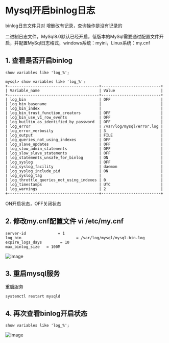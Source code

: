 # Mysql开启binlog日志

binlog日志文件只对 增删改有记录，查询操作是没有记录的

二进制日志文件，MySql8.0默认已经开启，低版本的MySql需要通过配置文件开启，并配置MySql日志格式，windows系统：myini，Linux系统：my.cnf

## 1. 查看是否开启binlog
```
show variables like 'log_%';
```

```
mysql> show variables like 'log_%';
+----------------------------------------+--------------------------+
| Variable_name                          | Value                    |
+----------------------------------------+--------------------------+
| log_bin                                | OFF                      |
| log_bin_basename                       |                          |
| log_bin_index                          |                          |
| log_bin_trust_function_creators        | OFF                      |
| log_bin_use_v1_row_events              | OFF                      |
| log_builtin_as_identified_by_password  | OFF                      |
| log_error                              | /var/log/mysql/error.log |
| log_error_verbosity                    | 3                        |
| log_output                             | FILE                     |
| log_queries_not_using_indexes          | OFF                      |
| log_slave_updates                      | OFF                      |
| log_slow_admin_statements              | OFF                      |
| log_slow_slave_statements              | OFF                      |
| log_statements_unsafe_for_binlog       | ON                       |
| log_syslog                             | OFF                      |
| log_syslog_facility                    | daemon                   |
| log_syslog_include_pid                 | ON                       |
| log_syslog_tag                         |                          |
| log_throttle_queries_not_using_indexes | 0                        |
| log_timestamps                         | UTC                      |
| log_warnings                           | 2                        |
+----------------------------------------+--------------------------+
```
ON开启状态，OFF关闭状态
 
## 2. 修改my.cnf配置文件  vi /etc/my.cnf

```
server-id              = 1
log_bin                        = /var/log/mysql/mysql-bin.log
expire_logs_days        = 10
max_binlog_size   = 100M
```

![image](https://github.com/cherishman2005/nginx-modules/assets/17688273/8975fd36-b445-4577-9147-ce6a92c53081)


## 3. 重启mysql服务

重启服务
```
systemctl restart mysqld
```

## 4. 再次查看binlog开启状态

```
show variables like 'log_%';
```

![image](https://github.com/cherishman2005/nginx-modules/assets/17688273/f19845af-d2ba-4538-8cce-8cb92eba96d5)
